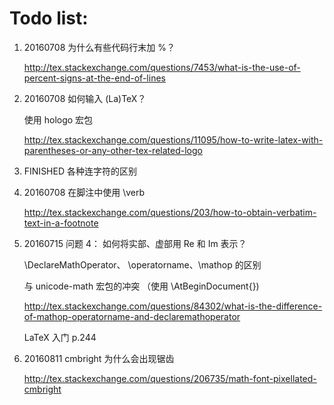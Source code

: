 # Todo list:

1. 20160708 为什么有些代码行末加 %？

	http://tex.stackexchange.com/questions/7453/what-is-the-use-of-percent-signs-at-the-end-of-lines

2. 20160708 如何输入 (La)TeX？

	使用 hologo 宏包

	http://tex.stackexchange.com/questions/11095/how-to-write-latex-with-parentheses-or-any-other-tex-related-logo

3. FINISHED 各种连字符的区别

4. 20160708 在脚注中使用 \verb

	http://tex.stackexchange.com/questions/203/how-to-obtain-verbatim-text-in-a-footnote

5. 20160715 问题 4： 如何将实部、虚部用 Re 和 Im 表示？

	\DeclareMathOperator、
	\operatorname、\mathop 的区别

	与 unicode-math 宏包的冲突
	（使用 \AtBeginDocument{})

	http://tex.stackexchange.com/questions/84302/what-is-the-difference-of-mathop-operatorname-and-declaremathoperator

	LaTeX 入门 p.244

6. 20160811 cmbright 为什么会出现锯齿

	http://tex.stackexchange.com/questions/206735/math-font-pixellated-cmbright